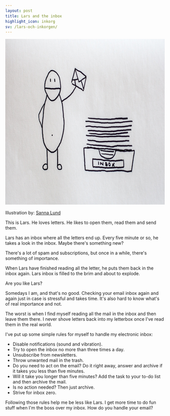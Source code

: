 ```yaml
---
layout: post
title: Lars and the inbox
highlight_icon: inkorg
sv: /lars-och-inkorgen/
---
```


<img src="/images/lars.jpg" alt="" width="930" height="523" />

Illustration by: [Sanna Lund][1]

This is Lars. He loves letters. He likes to open them, read them and send them.

Lars has an inbox where all the letters end up. Every five minute or so, he takes a look in the inbox. Maybe there's something new?

There's a lot of spam and subscriptions, but once in a while, there's something of importance.

When Lars have finished reading all the letter, he puts them back in the inbox again. Lars inbox is filled to the brim and about to explode.

Are you like Lars?

Somedays I am, and that's no good. Checking your email inbox again and again just in case is stressful and takes time. It's also hard to know what's of real importance and not.

The worst is when I find myself reading all the mail in the inbox and then leave them there. I never shove letters back into my letterbox once I've read them in the real world.

I've put up some simple rules for myself to handle my electronic inbox:

* Disable notifications (sound and vibration).
* Try to open the inbox no more than three times a day.
* Unsubscribe from newsletters.
* Throw unwanted mail in the trash.
* Do you need to act on the email? Do it right away, answer and archive if it takes you less than five minutes.
* Will it take you longer than five minutes? Add the task to your to-do list and then archive the mail.
* Is no action needed? Then just archive.
* Strive for inbox zero.

Following those rules help me be less like Lars. I get more time to do fun stuff when I'm the boss over my inbox. How do you handle your email?

[1]: http://sannalund.se
